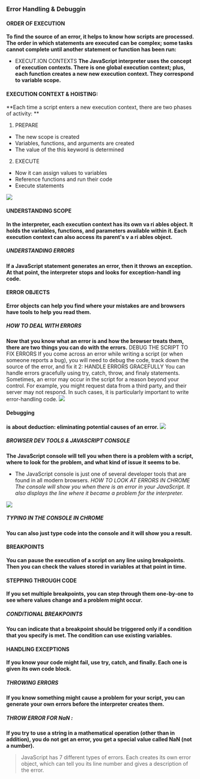 ### Error Handling & Debuggin
#### ORDER OF EXECUTION
**To find the source of an error, it helps to know how scripts are processed. The order in which statements are executed can be complex; some tasks cannot complete until another statement or function has been run:**
* EXECUT.ION CONTEXTS
**The JavaScript interpreter uses the concept of execution contexts. There is one global execution context; plus, each function creates a new new execution context. They correspond to variable scope.**
#### EXECUTION CONTEXT & HOISTING:
**Each time a script enters a new execution context, there are two phases of activity: **
1.  PREPARE 
* The new scope is created 
* Variables, functions, and arguments are created 
* The value of the this keyword is determined
2. EXECUTE 
* Now it can assign values to variables 
* Reference functions and run their code 
* Execute statements

![]( https://www.oreilly.com/library/view/javascript-and-jquery/9781118531648/images/p452-001.jpg) 

#### UNDERSTANDING SCOPE
**In the interpreter, each execution context has its own va ri ables object. It holds the variables, functions, and parameters available within it. Each execution context can also access its parent's v a ri ables object.**
##### UNDERSTANDING ERRORS
**If a JavaScript statement generates an error, then it throws an exception. At that point, the interpreter stops and looks for exception-handl ing code.**
#### ERROR OBJECTS 
**Error objects can help you find where your mistakes are and browsers have tools to help you read them.**
##### HOW TO DEAL WITH ERRORS 
**Now that you know what an error is and how the browser treats them, there are two things you can do with the errors.**
 DEBUG THE SCRIPT TO FIX ERRORS If you come across an error while writing a script (or when someone reports a bug), you will need to debug the code, track down the source of the error, and fix it 
2: HANDLE ERRORS GRACEFULLY You can handle errors gracefully using try, catch, throw, and finaly statements. Sometimes, an error may occur in the script for a reason beyond your control. For example, you might request data from a third party, and their server may not respond. In such cases, it is particularly important to write error-handling code. 
![]( https://image.slidesharecdn.com/015debuggingtechniques-190503093158/95/javascript-chapter-15-debugging-techniques-5-638.jpg?cb=1556876159)


#### Debugging 
**is about deduction: eliminating potential causes of an error.**
![]( https://wordpress.org/support/files/2020/07/chrome-devtools.png)

##### BROWSER DEV TOOLS & JAVASCRIPT CONSOLE
**The JavaScript console will tell you when there is a problem with a script, where to look for the problem, and what kind of issue it seems to be.**
* The JavaScript console is just one of several developer tools that are found in all modern browsers.
*HOW TO LOOK AT ERRORS IN CHROME The console will show you when there is an error in your JavaScript. It also displays the line where it became a problem for the interpreter.*

![]( https://images.ctfassets.net/cj4mgtttlyx7/3KHvLowUOUVlczBwnEDE5k/cf2ad129d8e990434349dee33b0f6cfa/image_1.png)


##### TYPING IN THE CONSOLE IN CHROME
**You can also just type code into the console and it will show you a result.**
#### BREAKPOINTS 
**You can pause the execution of a script on any line using breakpoints. Then you can check the values stored in variables at that point in time.**
#### STEPPING THROUGH CODE
**If you set multiple breakpoints, you can step through them one-by-one to see where values change and a problem might occur.**
##### CONDITIONAL BREAKPOINTS 
**You can indicate that a breakpoint should be triggered only if a condition that you specify is met. The condition can use existing variables.**

#### HANDLING EXCEPTIONS 
**If you know your code might fail, use try, catch, and finally. Each one is given its own code block.**
##### THROWING ERRORS 
**If you know something might cause a problem for your script, you can generate your own errors before the interpreter creates them.**
##### THROW ERROR FOR NaN :
**If you try to use a string in a mathematical operation (other than in addition), you do not get an error, you get a special value called NaN (not a number).**

>JavaScript has 7 different types of errors. Each creates its own error object, which can tell you its line number and gives a description of the error.